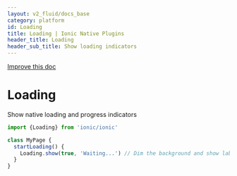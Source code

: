 ```yaml
---
layout: v2_fluid/docs_base
category: platform
id: Loading
title: Loading | Ionic Native Plugins
header_title: Loading
header_sub_title: Show loading indicators
---
```

<div class="improve-docs">
  <a href='https://github.com/driftyco/ionic-site/edit/ionic2/docs/v2/platform/loading/index.md'>
    Improve this doc
  </a>
</div>

<h1 class="title">Loading</h1>

Show native loading and progress indicators

```javascript
import {Loading} from 'ionic/ionic'

class MyPage {
  startLoading() {
    Loading.show(true, 'Waiting...') // Dim the background and show label
  }
}
```
